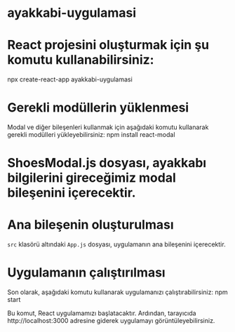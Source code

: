 # ayakkabi-uygulamasi

# React projesini oluşturmak için şu komutu kullanabilirsiniz:
 npx create-react-app ayakkabi-uygulamasi


# Gerekli modüllerin yüklenmesi
Modal ve diğer bileşenleri kullanmak için aşağıdaki komutu kullanarak gerekli modülleri yükleyebilirsiniz:
 npm install react-modal


# ShoesModal.js dosyası, ayakkabı bilgilerini gireceğimiz modal bileşenini içerecektir.


# Ana bileşenin oluşturulması
 `src` klasörü altındaki `App.js` dosyası, uygulamanın ana bileşenini içerecektir.


# Uygulamanın çalıştırılması
 Son olarak, aşağıdaki komutu kullanarak uygulamanızı çalıştırabilirsiniz:
 npm start


Bu komut, React uygulamamızı başlatacaktır. Ardından, tarayıcıda http://localhost:3000 adresine giderek uygulamayı görüntüleyebilirsiniz.


